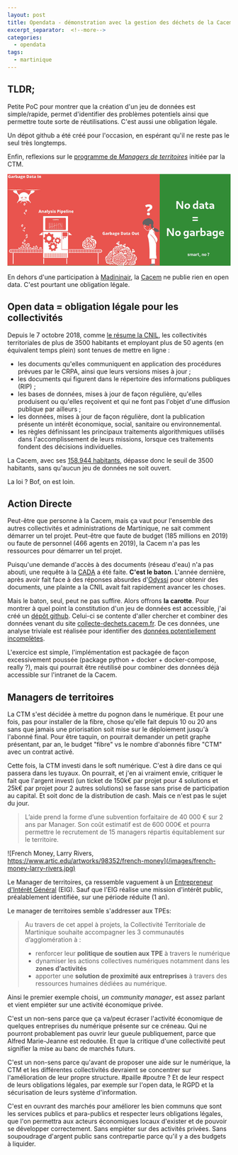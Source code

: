 ```yaml
---
layout: post
title: Opendata - démonstration avec la gestion des déchets de la Cacem
excerpt_separator:  <!--more-->
categories:
  - opendata 
tags:
  - martinique
---
```

## TLDR;

Petite PoC pour montrer que la création d'un jeu de données est simple/rapide, permet d'identifier des problèmes potentiels ainsi que permettre toute sorte de réutilisations.
C'est aussi une obligation légale.

Un dépot github a été créé pour l'occasion, en espérant qu'il ne reste pas le seul très longtemps.

Enfin, reflexions sur le [programme de _Managers de territoires_](https://www.collectivitedemartinique.mq/wp-content/uploads/2021/04/AAP-MOFWAZAJ-MANAGERS-DE-TERRITOIRES.pdf) initiée par la CTM.

![Shit data in, shit data out. So FU data.](/images/shit-in-shit-out-no-data-solution.png)

<!--more-->

En dehors d'une participation à [Madininair](https://www.madininair.fr/), la [Cacem](http://www.cacem.fr/) ne publie rien en open data.
C'est pourtant une obligation légale.

## Open data = obligation légale pour les collectivités
Depuis le 7 octobre 2018, comme [le résume la CNIL](https://www.cnil.fr/en/node/114283), les collectivités territoriales de plus de 3500 habitants et employant plus de 50 agents (en équivalent temps plein) sont tenues de mettre en ligne :
- les documents qu'elles communiquent en application des procédures prévues par le CRPA, ainsi que leurs versions mises à jour ;
- les documents qui figurent dans le répertoire des informations publiques (RIP) ;
- les bases de données, mises à jour de façon régulière, qu'elles produisent ou qu'elles reçoivent et qui ne font pas l'objet d'une diffusion publique par ailleurs ;
- les données, mises à jour de façon régulière, dont la publication présente un intérêt économique, social, sanitaire ou environnemental.
- les règles définissant les principaux traitements algorithmiques utilisés dans l'accomplissement de leurs missions, lorsque ces traitements fondent des décisions individuelles.

La Cacem, avec ses [158.944 habitants](http://www.cacem.fr/lagglo/histoire-competences.html), dépasse donc le seuil de 3500 habitants, sans qu'aucun jeu de données ne soit ouvert.

La loi ? Bof, on est loin.

## Action Directe

Peut-être que personne à la Cacem, mais ça vaut pour l'ensemble des autres collectivités et administrations de Martinique, ne sait comment démarrer un tel projet.
Peut-être que faute de budget (185 millions en 2019) ou faute de personnel (466 agents en 2019), la Cacem n'a pas les ressources pour démarrer un tel projet.

Puisqu'une demande d'accès à des documents (réseau d'eau) n'a pas abouti, une requête à la [CADA](https://www.cada.fr/) a été faite. __C'est le baton__.
L'année dernière, après avoir fait face à des réponses absurdes d'[Odyssi](https://www.odyssi.fr/) pour obtenir des documents, une plainte a la CNIL avait fait rapidement avancer les choses.

Mais le baton, seul, peut ne pas suffire. Alors offrons __la carotte__.
Pour montrer à quel point la constitution d'un jeu de données est accessible, j'ai créé un [dépôt github](https://github.com/glefait/opendata-cacem-dechets).
Celui-ci se contente d'aller chercher et combiner des données venant du site [collecte-dechets.cacem.fr](https://collecte-dechets.cacem.fr).
De ces données, une analyse triviale est réalisée pour identifier des [données potentiellement incomplètes](https://github.com/glefait/opendata-cacem-dechets/blob/main/data/analyse/collectes-manquantes.csv).

L'exercice est simple, l'implémentation est packagée de façon excessivement poussée (package python + docker + docker-compose, really ?), mais qui pourrait être réutilisé pour combiner des données déjà accessible sur l'intranet de la Cacem.

## Managers de territoires
La CTM s'est décidée à mettre du pognon dans le numérique.
Et pour une fois, pas pour installer de la fibre, chose qu'elle fait depuis 10 ou 20 ans sans que jamais une priorisation soit mise sur le déploiement jusqu'à l'abonné final.
Pour être taquin, on pourrait demander un petit graphe présentant, par an, le budget "fibre" vs le nombre d'abonnés fibre "CTM" avec un contrat activé.

Cette fois, la CTM investi dans le soft numérique.
C'est à dire dans ce qui passera dans les tuyaux.
On pourrait, et j'en ai vraiment envie, critiquer le fait que l'argent investi (un ticket de 150k€ par projet pour 4 solutions et 25k€ par projet pour 2 autres solutions) se fasse sans prise de participation au capital.
Et soit donc de la distribution de cash. Mais ce n'est pas le sujet du jour.

> L’aide prend la forme d’une subvention forfaitaire de 40 000 € sur 2 ans par Manager. 
> Son coût estimatif est de 600 000€ et pourra permettre le recrutement de 15 managers répartis équitablement sur le territoire.

![French Money, Larry Rivers, https://www.artic.edu/artworks/98352/french-money](/images/french-money-larry-rivers.jpg)

Le Manager de territoires, ça ressemble vaguement à un [Entrepreneur d'Intérêt Général](https://entrepreneur-interet-general.etalab.gouv.fr) (EIG).
Sauf que l'EIG réalise une mission d'intérêt public, préalablement identifiée, sur une période réduite (1 an).

Le manager de territoires semble s'addresser aux TPEs:
> Au travers de cet appel à projets, la Collectivité Territoriale de Martinique souhaite accompagner les 3 communautés d’agglomération à :
> - renforcer leur __politique de soutien aux TPE__ à travers le numérique
> - dynamiser les actions collectives numériques notamment dans les __zones d’activités__
> - apporter une __solution de proximité aux entreprises__ à travers des ressources humaines dédiées au numérique.

Ainsi le premier exemple choisi, _un community manager_, est assez parlant et vient empiéter sur une activité économique privée.

C'est un non-sens parce que ça va/peut écraser l'activité économique de quelques entreprises du numérique présente sur ce créneau.
Qui ne pourront probablement pas ouvrir leur gueule publiquement, parce que Alfred Marie-Jeanne est redoutée.
Et que la critique d'une collectivité peut signifier la mise au banc de marchés futurs.

C'est un non-sens parce qu'avant de proposer une aide sur le numérique, la CTM et les différentes collectivités devraient se concentrer sur l'amélioration de leur propre structure. 
\#paille \#poutre ?
Et de leur respect de leurs obligations légales, par exemple sur l'open data, le RGPD et la sécurisation de leurs système d'information.

C'est en ouvrant des marchés pour améliorer les bien communs que sont les services publics et para-publics et respecter leurs obligations légales, que l'on permettra aux acteurs économiques locaux d'exister et de pouvoir se développer correctement.
Sans empiéter sur des activités privées.
Sans soupoudrage d'argent public sans contrepartie parce qu'il y a des budgets à liquider.
